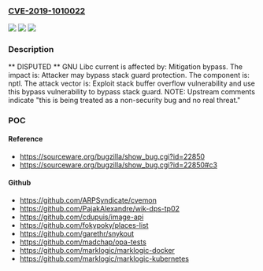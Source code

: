 ### [CVE-2019-1010022](https://cve.mitre.org/cgi-bin/cvename.cgi?name=CVE-2019-1010022)
![](https://img.shields.io/static/v1?label=Product&message=glibc&color=blue)
![](https://img.shields.io/static/v1?label=Version&message=n%2Fa&color=blue)
![](https://img.shields.io/static/v1?label=Vulnerability&message=Mitigation%20bypass&color=brighgreen)

### Description

** DISPUTED ** GNU Libc current is affected by: Mitigation bypass. The impact is: Attacker may bypass stack guard protection. The component is: nptl. The attack vector is: Exploit stack buffer overflow vulnerability and use this bypass vulnerability to bypass stack guard. NOTE: Upstream comments indicate "this is being treated as a non-security bug and no real threat."

### POC

#### Reference
- https://sourceware.org/bugzilla/show_bug.cgi?id=22850
- https://sourceware.org/bugzilla/show_bug.cgi?id=22850#c3

#### Github
- https://github.com/ARPSyndicate/cvemon
- https://github.com/PajakAlexandre/wik-dps-tp02
- https://github.com/cdupuis/image-api
- https://github.com/fokypoky/places-list
- https://github.com/garethr/snykout
- https://github.com/madchap/opa-tests
- https://github.com/marklogic/marklogic-docker
- https://github.com/marklogic/marklogic-kubernetes


